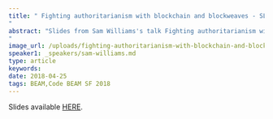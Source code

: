 ```yaml
---
title: " Fighting authoritarianism with blockchain and blockweaves - SLIDES - Code BEAM SF 2018
"
abstract: "Slides from Sam Williams's talk Fighting authoritarianism with blockchain and blockweaves - Code BEAM SF 2018
"
image_url: /uploads/fighting-authoritarianism-with-blockchain-and-blockweaves
speaker1: _speakers/sam-williams.md
type: article
keywords: 
date: 2018-04-25
tags: BEAM,Code BEAM SF 2018
---
```

Slides available <a href="http://s3.amazonaws.com/erlang-conferences-production/media/files/000/000/899/original/Sam_Williams_-_Fighting_authoritarianism_with_blockchain_and_blockweaves.pdf?1524648624" target="_blank">HERE</a>.
